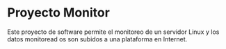 # Proyecto Monitor

Este proyecto de software permite el monitoreo de un servidor Linux y los datos monitoread
os son subidos a una plataforma en Internet.

